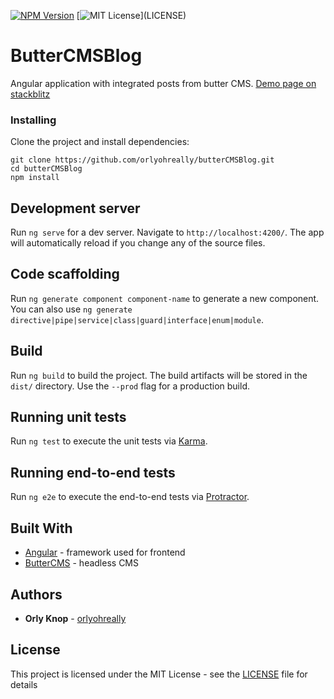 [![NPM Version](http://img.shields.io/badge/npm-6.9.2-brightgreen.svg)]()
[![MIT License](https://img.shields.io/apm/l/atomic-design-ui.svg?)](LICENSE)

# ButterCMSBlog

Angular application with integrated posts from butter CMS. [Demo page on stackblitz](https://stackblitz.com/github/orlyohreally/butterCMSBlog)

### Installing

Clone the project and install dependencies:

```
git clone https://github.com/orlyohreally/butterCMSBlog.git
cd butterCMSBlog
npm install
```

## Development server

Run `ng serve` for a dev server. Navigate to `http://localhost:4200/`. The app will automatically reload if you change any of the source files.

## Code scaffolding

Run `ng generate component component-name` to generate a new component. You can also use `ng generate directive|pipe|service|class|guard|interface|enum|module`.

## Build

Run `ng build` to build the project. The build artifacts will be stored in the `dist/` directory. Use the `--prod` flag for a production build.

## Running unit tests

Run `ng test` to execute the unit tests via [Karma](https://karma-runner.github.io).

## Running end-to-end tests

Run `ng e2e` to execute the end-to-end tests via [Protractor](http://www.protractortest.org/).

## Built With

- [Angular](https://angular.io/) - framework used for frontend
- [ButterCMS](https://buttercms.com/) - headless CMS

## Authors

- **Orly Knop** - [orlyohreally](https://github.com/orlyohreally)

## License

This project is licensed under the MIT License - see the [LICENSE](LICENSE) file for details
